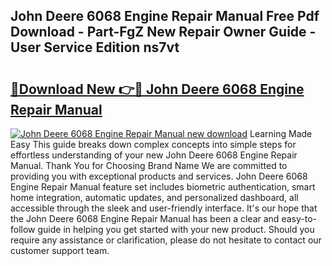 ## John Deere 6068 Engine Repair Manual Free Pdf Download - Part-FgZ New Repair Owner Guide - User Service Edition ns7vt

# <h2><a href="http://bc86074.oget.top/?id=John+Deere+6068+Engine+Repair+Manual">🔗Download New 👉🔴 John Deere 6068 Engine Repair Manual</a></h2>

[![John Deere 6068 Engine Repair Manual new download](https://i.imgur.com/5g1atiW.png)](http://bc86074.oget.top/?id=John+Deere+6068+Engine+Repair+Manual)
Learning Made Easy This guide breaks down complex concepts into simple steps for effortless understanding of your new John Deere 6068 Engine Repair Manual. Thank You for Choosing Brand Name We are committed to providing you with exceptional products and services. John Deere 6068 Engine Repair Manual feature set includes biometric authentication, smart home integration, automatic updates, and personalized dashboard, all accessible through the sleek and user-friendly interface. It's our hope that the John Deere 6068 Engine Repair Manual has been a clear and easy-to-follow guide in helping you get started with your new product. Should you require any assistance or clarification, please do not hesitate to contact our customer support team.
